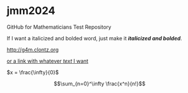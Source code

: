 # jmm2024
GitHub for Mathematicians Test Repository

If I want a italicized and bolded word, just make it ***italicized and bolded***.

<http://g4m.clontz.org>

[or a link with whatever *text* I want](http://g4m.clontz.org)

$x = \frac{\infty}{0}$

$$\sum_{n=0}^\infty \frac{x^n}{n!}$$